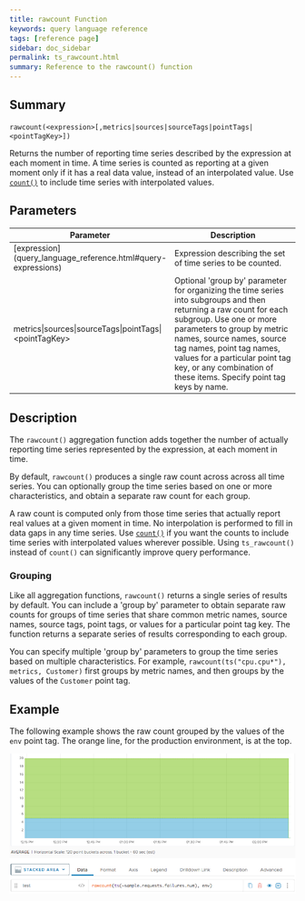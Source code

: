 ```yaml
---
title: rawcount Function
keywords: query language reference
tags: [reference page]
sidebar: doc_sidebar
permalink: ts_rawcount.html
summary: Reference to the rawcount() function
---
```

## Summary
```
rawcount(<expression>[,metrics|sources|sourceTags|pointTags|<pointTagKey>])
```

Returns the number of reporting time series described by the expression at each moment in time. A time series is counted as reporting at a given moment only if it has a real data value, instead of an interpolated value.
Use [`count()`](ts_count.html) to include time series with interpolated values.

## Parameters
<table>
<tbody>
<thead>
<tr><th width="30%">Parameter</th><th width="70%">Description</th></tr>
</thead>
<tr>
<td markdown="span"> [expression](query_language_reference.html#query-expressions)</td>
<td>Expression describing the set of time series to be counted.  </td></tr>
<tr>
<td>metrics&vert;sources&vert;sourceTags&vert;pointTags&vert;&lt;pointTagKey&gt;</td>
<td>Optional 'group by' parameter for organizing the time series into subgroups and then returning a raw count for each subgroup.
Use one or more parameters to group by metric names, source names, source tag names, point tag names, values for a particular point tag key, or any combination of these items. Specify point tag keys by name.</td>
</tr>
</tbody>
</table>

## Description

The `rawcount()` aggregation function adds together the number of actually reporting time series represented by the expression, at each moment in time.

By default, `rawcount()` produces a single raw count across across all time series. You can optionally group the time series based on one or more characteristics, and obtain a separate raw count for each group.

A raw count is computed only from those time series that actually report real values at a given moment in time. 
No interpolation is performed to fill in data gaps in any time series.
Use [`count()`](ts_count.html) if you want the counts to include time series with interpolated values wherever possible. Using `ts_rawcount()` instead of `count()` can significantly improve query performance. 

### Grouping

Like all aggregation functions, `rawcount()` returns a single series of results by default. 
You can include a 'group by' parameter to obtain separate raw counts for groups of time series that share common metric names, source names, source tags, point tags, or values for a particular point tag key. 
The function returns a separate series of results corresponding to each group.

You can specify multiple 'group by' parameters to group the time series based on multiple characteristics. For example, `rawcount(ts("cpu.cpu*"), metrics, Customer)` first groups by metric names, and then groups by the values of the `Customer` point tag.


## Example

The following example shows the raw count grouped by the values of the `env` point tag. The orange line, for the production environment, is at the top.

![rawcount example](images/ts_rawcount.png)
